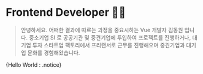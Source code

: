  # Frontend Developer 🤟🏻

> 안녕하세요. 어떠한 결과에 따르는 과정을 중요시하는 Vue 개발자 김동원 입니다.
> 중소기업 SI 로 공공기관 및 중견기업에 투입하여 프로젝트를 진행하거나, 대기업 투자 스타트업 팩토리에서 프리랜서로 근무를 진행해오며 
> 중견기업과 대기업 문화를 경험해왔습니다.


{Hello World : .notice} 
